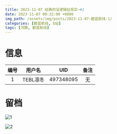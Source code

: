 ```yaml
---
title: 2023-11-07 经典的没逻辑扯现实~#1
date: 2023-11-07 00:32:00 +0800
img_path: /assets/img/posts/2023-11-07-碧蓝航线-1/
categories: [碧蓝航线, b站]
tags: [河豚, 碧蓝航线]
---
```




# 信息

| 编号 |  用户名  |    UID    | 备注 |
| :--: | :------: | :-------: | :--: |
|  1   | TEBL凛冬 | 497348095 |  无  |

# 留档

![1](1.jpg)

![2](2.jpg)